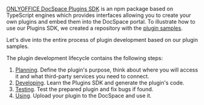[ONLYOFFICE DocSpace Plugins SDK](/docspace/pluginssdk/) is an npm package based on TypeScript engines which provides interfaces allowing you to create your own plugins and embed them into the DocSpace portal. To illustrate how to use our Plugins SDK, we created a repository with the [plugin samples](https://github.com/ONLYOFFICE/docspace-plugins).

Let's dive into the entire process of plugin development based on our plugin samples.

The plugin development lifecycle contains the following steps:

1. [Planning](/docspace/pluginssdk/plugintutorial/planning). Define the plugin's purpose, think about where you will access it and what third-party services you need to connect.
2. [Developing](/docspace/pluginssdk/plugintutorial/developing). Learn the Plugins SDK and generate the plugin's code.
3. [Testing](/docspace/pluginssdk/plugintutorial/testing). Test the prepared plugin and fix bugs if found.
4. [Using](/docspace/pluginssdk/plugintutorial/using). Upload your plugin to the DocSpace and use it.
